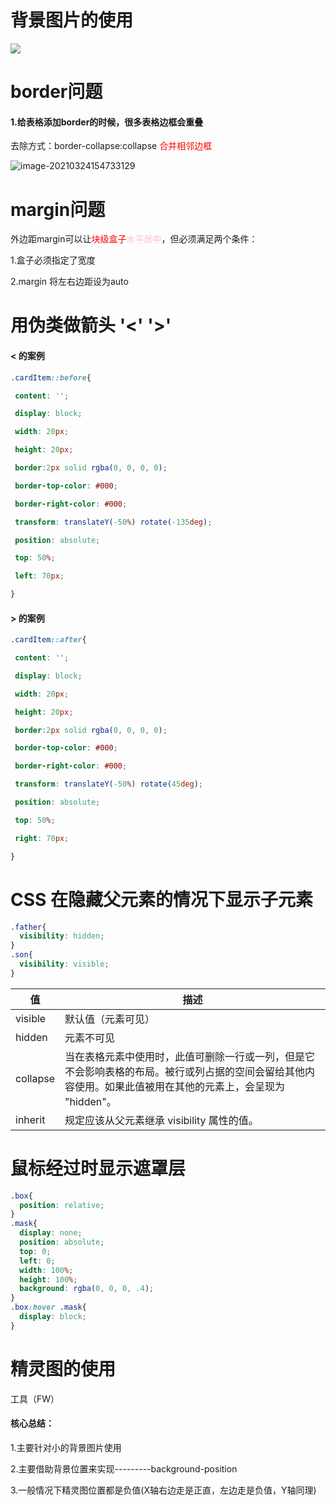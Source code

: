 # 背景图片的使用

![](C:\Users\Administrator\Desktop\项目笔记\实际开发的一些小技巧\image-20210324135517150.png)

# border问题

#### 1.给表格添加border的时候，很多表格边框会重叠

去除方式：border-collapse:collapse  <font color="red">合并相邻边框</font>

![image-20210324154733129](C:\Users\Administrator\Desktop\项目笔记\实习开发的一些小技巧\image-20210324154733129.png)

# margin问题

外边距margin可以让<font color="red">块级盒子</font><font color="pink">水平居中</font>，但必须满足两个条件：

1.盒子必须指定了宽度

2.margin 将左右边距设为auto 



# 用伪类做箭头   '<'    '>'

#### <  的案例

```css
.cardItem::before{

 content: '';

 display: block;

 width: 20px;

 height: 20px;

 border:2px solid rgba(0, 0, 0, 0);

 border-top-color: #000;

 border-right-color: #000;

 transform: translateY(-50%) rotate(-135deg);

 position: absolute;

 top: 50%;

 left: 70px;

}
```

#### >  的案例

```css
.cardItem::after{

 content: '';

 display: block;

 width: 20px;

 height: 20px;

 border:2px solid rgba(0, 0, 0, 0);

 border-top-color: #000;

 border-right-color: #000;

 transform: translateY(-50%) rotate(45deg);

 position: absolute;

 top: 50%;

 right: 70px;

}
```



# CSS 在隐藏父元素的情况下显示子元素

```css
.father{
  visibility: hidden;
}
.son{
  visibility: visible;
}
```

| 值       | 描述                                                         |
| -------- | ------------------------------------------------------------ |
| visible  | 默认值（元素可见）                                           |
| hidden   | 元素不可见                                                   |
| collapse | 当在表格元素中使用时，此值可删除一行或一列，但是它不会影响表格的布局。被行或列占据的空间会留给其他内容使用。如果此值被用在其他的元素上，会呈现为 "hidden"。 |
| inherit  | 规定应该从父元素继承 visibility 属性的值。                   |

# 鼠标经过时显示遮罩层

```css
.box{
  position: relative;
}
.mask{
  display: none;
  position: absolute;
  top: 0;
  left: 0;
  width: 100%;
  height: 100%;
  background: rgba(0, 0, 0, .4);
}
.box:hover .mask{
  display: block;
}
```

# 精灵图的使用

工具（FW）

#### 核心总结：

1.主要针对小的背景图片使用

2.主要借助背景位置来实现---------background-position

3.一般情况下精灵图位置都是负值(X轴右边走是正直，左边走是负值，Y轴同理)